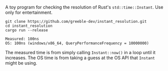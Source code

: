 A toy program for checking the resolution of Rust's `std::time::Instant`. Use only for entertainment.

```
git clone https://github.com/greeble-dev/instant_resolution.git
cd instant_resolution
cargo run --release

Measured: 100ns
OS: 100ns (windows/x86_64, QueryPerformanceFrequency = 10000000)
```

The measured time is from simply calling `Instant::now()` in a loop until it
increases. The OS time is from taking a guess at the OS API that `Instant` might 
be using.
